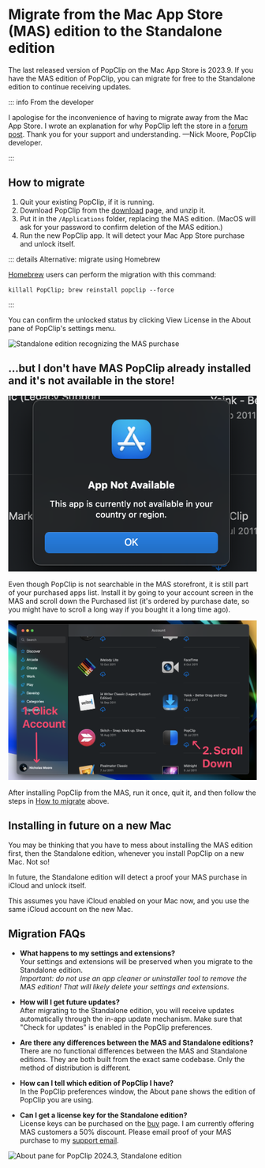 # Migrate from the Mac App Store (MAS) edition to the Standalone edition

The last released version of PopClip on the Mac App Store is 2023.9. If you have the MAS edition of PopClip, you can migrate for free to the
Standalone edition to continue receiving updates.

::: info From the developer

I apologise for the inconvenience of having to migrate away from the Mac App
Store. I wrote an explanation for why PopClip left the store in a
[forum post](https://forum.popclip.app/t/popclip-is-leaving-the-mac-app-store/2188).
Thank you for your support and understanding. —Nick Moore, PopClip developer.

:::

## How to migrate

1. Quit your existing PopClip, if it is running.
2. Download PopClip from the [download](/download) page, and unzip it.
3. Put it in the `/Applications` folder, replacing the MAS edition. (MacOS will
   ask for your password to confirm deletion of the MAS edition.)
4. Run the new PopClip app. It will detect your Mac App Store purchase and
   unlock itself.

::: details Alternative: migrate using Homebrew

[Homebrew](https://brew.sh/) users can perform the migration with this command:

```
killall PopClip; brew reinstall popclip --force
```

:::

You can confirm the unlocked status by clicking View License in the About pane
of PopClip's settings menu.

![](./media/shot-mas-license-1.png "Standalone edition recognizing the MAS purchase")

## ...but I don't have MAS PopClip already installed and it's not available in the store!

![](./media/shot-app-not-available.png#prefs "App not available? No problem, find it in your Account's purchased list.")

Even though PopClip is not searchable in the MAS storefront, it is still part of your purchased apps list. Install it by going to your account screen in the MAS and scroll down the Purchased list (it's ordered by purchase date, so you might have to scroll a long way if you bought it a long time ago).

![](./media/shot-mas-account.png "Find PopClip in the Purchased list of your Mac App Store account.")

After installing PopClip from the MAS, run it once, quit it, and then follow the steps in [How to migrate](#how-to-migrate) above.

## Installing in future on a new Mac

You may be thinking that you have to mess about installing the MAS edition
first, then the Standalone edition, whenever you install PopClip on a new Mac.
Not so!

In future, the Standalone edition will detect a proof your MAS purchase in
iCloud and unlock itself.

This assumes you have iCloud enabled on your Mac now, and you use the same
iCloud account on the new Mac.

## Migration FAQs

- **What happens to my settings and extensions?**<br>Your settings and
  extensions will be preserved when you migrate to the Standalone edition.<br>
  _Important: do not use an app cleaner or uninstaller tool to remove the MAS
  edition! That will likely delete your settings and extensions._

- **How will I get future updates?**<br>After migrating to the Standalone
  edition, you will receive updates automatically through the in-app update
  mechanism. Make sure that "Check for updates" is enabled in the PopClip
  preferences.

- **Are there any differences between the MAS and Standalone editions?**
  <br>There are no functional differences between the MAS and Standalone
  editions. They are both built from the exact same codebase. Only the method of
  distribution is different.

- **How can I tell which edition of PopClip I have?**<br>In the PopClip
  preferences window, the About pane shows the edition of PopClip you are using.

- **Can I get a license key for the Standalone edition?**<br>License keys can be
  purchased on the [buy](/buy) page. I am currently offering MAS customers a 50%
  discount. Please email proof of your MAS purchase to my
  [support email](/support).

![](./media/shot-2024-3-about.png "About pane for PopClip 2024.3, Standalone edition")
